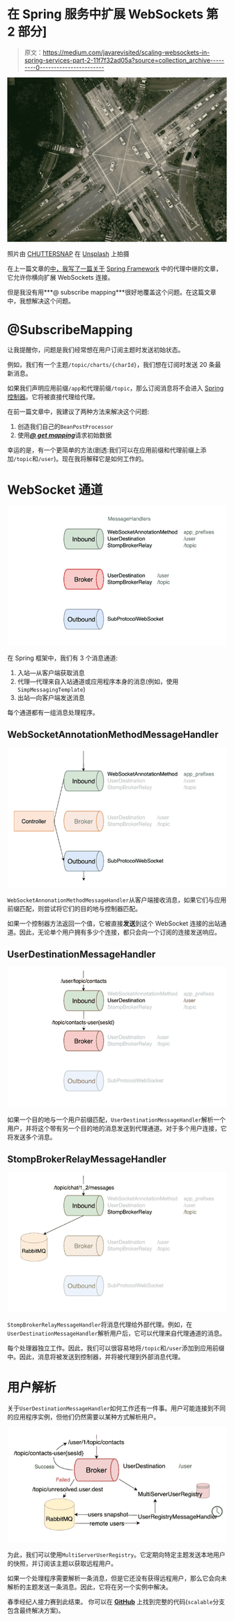 # 在 Spring 服务中扩展 WebSockets 第 2 部分]

> 原文：<https://medium.com/javarevisited/scaling-websockets-in-spring-services-part-2-11f7f32ad05a?source=collection_archive---------0----------------------->

![](img/08b26b11cbde783e80b8a82e450d0a3f.png)

照片由 [CHUTTERSNAP](https://unsplash.com/@chuttersnap?utm_source=medium&utm_medium=referral) 在 [Unsplash](https://unsplash.com?utm_source=medium&utm_medium=referral) 上拍摄

在上一篇文章的[中，我写了一篇关于](/javarevisited/scaling-websockets-in-spring-services-27023f59868c) [Spring Framework](https://spring.io/) 中的代理中继的文章，它允许你横向扩展 WebSockets 连接。

但是我没有用***@ subscribe mapping***很好地覆盖这个问题。在这篇文章中，我想解决这个问题。

# @SubscribeMapping

让我提醒你，问题是我们经常想在用户订阅主题时发送初始状态。

例如，我们有一个主题`/topic/charts/{charId}`，我们想在订阅时发送 20 条最新消息。

如果我们声明应用前缀`/app`和代理前缀`/topic`，那么订阅消息将不会进入 [Spring 控制器](https://www.java67.com/2021/10/3-ways-to-send-different-content-types.html)。它将被直接代理给代理。

在前一篇文章中，我建议了两种方法来解决这个问题:

1.  创造我们自己的`BeanPostProcessor`
2.  使用[***@ get mapping***](https://javarevisited.blogspot.com/2021/10/difference-between-requestmapping-and..html)请求初始数据

幸运的是，有一个更简单的方法(剧透:我们可以在应用前缀和代理前缀上添加`/topic`和`/user`)。现在我将解释它是如何工作的。

# WebSocket 通道

[![](img/312f95f10027850ca50261b3be97d911.png)](https://javarevisited.blogspot.com/2022/03/top-5-courses-to-learn-websocket-for.html)

在 Spring 框架中，我们有 3 个消息通道:

1.  入站—从客户端获取消息
2.  代理—代理来自入站通道或应用程序本身的消息(例如，使用`SimpMessagingTemplate`)
3.  出站—向客户端发送消息

每个通道都有一组消息处理程序。

## WebSocketAnnotationMethodMessageHandler

[![](img/ae57d429defc0e65fd4d160f5326e91c.png)](https://javarevisited.blogspot.com/2018/02/top-5-online-courses-to-learn-web-development.html)

`WebSocketAnnonationMethodMessageHandler`从客户端接收消息，如果它们与应用前缀匹配，则尝试将它们的目的地与控制器匹配。

如果一个控制器方法返回一个值，它被直接**发送**到这个 WebSocket 连接的出站通道。因此，无论单个用户拥有多少个连接，都只会向一个订阅的连接发送响应。

## UserDestinationMessageHandler

[![](img/0d9c7e186297e3ae316f00015bdf1fca.png)](https://javarevisited.blogspot.com/2022/02/top-5-courses-to-learn-spring-batch-for.html)

如果一个目的地与一个用户前缀匹配，`UserDestinationMessageHandler`解析一个用户，并将这个带有另一个目的地的消息发送到代理通道。对于多个用户连接，它将发送多个消息。

## StompBrokerRelayMessageHandler

[![](img/70ad45f1bac745e4009fc321b2955f95.png)](https://javarevisited.blogspot.com/2022/03/spring-boot-kafka-example-single-and-multiple-consumers.html)

`StompBrokerRelayMessageHandler`将消息代理给外部代理。例如，在`UserDestinationMessageHandler`解析用户后，它可以代理来自代理通道的消息。

每个处理器独立工作。因此，我们可以很容易地将`/topic`和`/user`添加到应用前缀中。因此，消息将被发送到控制器，并将被代理到外部消息代理。

# 用户解析

关于`UserDestinationMessageHandler`如何工作还有一件事。用户可能连接到不同的应用程序实例，但他们仍然需要以某种方式解析用户。

[![](img/71333f13258445da036d10b52658057e.png)](https://medium.com/javarevisited/21-spring-mvc-rest-interview-questions-answers-for-beginners-and-experienced-developers-21ad3d4c9b82)

为此，我们可以使用`MultiServerUserRegistry`。它定期向特定主题发送本地用户的快照，并订阅该主题以获取远程用户。

如果一个处理程序需要解析一条消息，但是它还没有获得远程用户，那么它会向未解析的主题发送一条消息。因此，它将在另一个实例中解决。

春季经纪人接力赛到此结束。
你可以在 [**GitHub**](https://github.com/wirtsleg/scaling-spring-boot-microservices) 上找到完整的代码(`scalable`分支包含最终解决方案)。